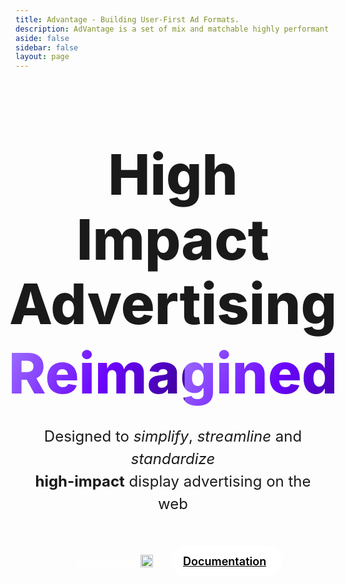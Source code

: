 ```yaml
---
title: Advantage - Building User-First Ad Formats.
description: AdVantage is a set of mix and matchable highly performant web components that are easily customizable to meet your site functionality needs.
aside: false
sidebar: false
layout: page
---
```


<style>
  .VPNavBar:not(.has-sidebar):not(.home.top) .divider {
    background-color: transparent !important;
  }
  .homepage .container {
    max-width: 1280px;
    margin: auto;
    padding: 80px 24px;
  }

  .homepage .hero {
    align-items: center;
    display: flex;
    flex-direction: column;
    margin-top: 20px;
  }

  .homepage .hero-heading {
    font-size: 90px;
    font-weight: 800;
    margin: 0;
    padding: 0;
    line-height: 1.15;
    text-align: center;
  }

  .homepage .hero-heading span {
    display: block
  }

  @keyframes gradient {
    0% {
      background-size: 50% 150%
    }

    100% {
      background-size: 100% 100%
    }
  }

  .homepage .heading-gradient {
    background: linear-gradient(120deg, #9F75FF, #6b04fd, #2C0076);
    color: white;
    -webkit-background-clip: text;
    -webkit-text-fill-color: transparent;
    animation: 1s gradient forwards;
    line-height: 1.3
  }

  .homepage .hero-subheading {
    margin-top: 25px;
    font-weight: 400;
    font-size: 24px;
    color: var(--vp-c-text-1);
    max-width: 600px;
    text-align: center;
    line-height: 1.5
  }

  .homepage .hero-actions {
    margin-top: 25px;
    margin-bottom: 40px;
    display: flex
  }

  .homepage .hero-action {
    margin: 0 6px;
    font-size: 18px;
    border-radius: 40px;
    padding: 14px 18px;
    display: inline-flex;
    font-weight: 600
  }

  .homepage .hero-action.primary {
    background: white;
    color: black
  }

  .homepage .hero-action.secondary {
    background: var(--vp-c-brand);
    color: white;
    transition: all 0.2s ease;
  }
  .homepage .hero-action.secondary:hover,
  .homepage .hero-action.secondary:focus,
  .dark .homepage .hero-action.secondary:hover,
  .dark .homepage .hero-action.secondary:focus  {
    background: var(--vp-hover);
  }
  .dark .homepage .hero-action.secondary {
    background: var(--vp-c-brand-dark);
  }

  .homepage .try-link-container {
    position: absolute;
    left: 0;
    right: 0;
    top: 0;
    bottom: 0;
    display: flex;
    align-items: center;
    justify-content: center;
  }

  .homepage .try-link {
    background-color: rgba(255,255,255,.3);
    -webkit-backdrop-filter: blur(10px);
    color: white;
    font-weight: 500;
    padding: 14px 20px;
    border-radius: 40px;
    opacity: 0;
    transition: all .25s linear;
    margin-top: -40px
  }

  .homepage .features {
    display: grid;
    grid-template-columns: repeat(4, 1fr)
  }

  .homepage .feature {
    display: flex;
    align-items: center
  }

  .homepage .feature-title {
    font-size: 20px;
    font-weight: 600
  }

  .homepage .feature-subtitle {
    color: var(--vp-c-text-2)
  }

  .homepage .feature-description {
    display: flex;
    flex-direction: column;
  }

  .homepage .feature-icon {
    padding: 20px;
    display: flex;
    justify-content: center;
    align-items: center;
  }

  .homepage .feature-icon img {
    width: auto;
    height: 50px
  }

  .homepage .quote {
    display: flex;
    flex-direction: column;
    align-items: center;
    margin: 80px 0
  }

  .homepage blockquote {
    font-size: 42px;
    font-weight: 700;
    line-height: 1.2;
    max-width: 900px;
  }

  .homepage figcaption {
    color: var(--vp-c-text-2);
    margin-top: 15px;
    font-size: 18px
  }

  .homepage .section-title {
    display: block;
    text-align: center;
    text-transform: uppercase;
    font-weight: 700;
    margin-bottom: 40px;
    color: var(--vp-c-text-2)
  }

  .homepage .start-link {
    border-radius: 40px;
    padding: 4px;
    background: linear-gradient(120deg, #6b04fd, #6b04fd, #4B05AD);
    background-size: 100% 100%;
    background-repeat: repeat-y;
    display: inline-flex;
    transition: all 10s linear
  }

  .homepage .start-link a {
    background: var(--vp-c-bg);
    padding: 14px 20px;
    border-radius: 40px;
    font-size: 18px;
    font-weight: 600;
  }

  .homepage .start-link a:hover {
    background: transparent;
    color: rgba(0,0,0,.9);
  }

  .homepage .footer-text {
    text-align: center;
    margin-top: 80px;
    font-weight: 500;
    color: var(--vp-c-text-2)
  }

  .homepage .footer-text a {
    font-weight: 700;
  }

  @media screen and (max-width: 720px) {
    .homepage .container {
      padding: 40px 24px
    }

    .homepage video {
      margin-bottom: 40px
    }

    .homepage .quote {
      margin: 40px 0;
    }

    .homepage blockquote {
      font-size: 32px
    }

    .homepage .hero-heading {
      font-size: 55px
    }

    .homepage .hero-subheading {
      font-size: 20px
    }

    .homepage .features {
      grid-template-columns: 1fr
    }

    .homepage .footer-text {
      margin-top: 40px
    }
  }
</style>
<div class="homepage">
  <div class="container">
    <div class="hero">
      <h1 class="hero-heading">
        <span>High Impact Advertising</span>
        <span class="heading-gradient">Reimagined</span>
      </h1>
      <p class="hero-subheading">
        Designed to <i>simplify</i>, <i>streamline</i> and <i>standardize</i> <br> <strong>high-impact</strong> display advertising on the web
      </p>
      <div class="hero-actions">
        <a href="./about/" class="hero-action secondary">
          <span style="padding-right: 8px">Get started</span>
          <img src="/icons/chevron-right.svg" width="20" height="20" />
        </a>
        <a href="./docs/" class="hero-action primary">
          <span style="padding-right: 8px">Documentation</span>
        </a>
      </div>
    </div>
  </div>
</div>
